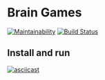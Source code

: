 # Brain Games
[![Maintainability](https://api.codeclimate.com/v1/badges/0d699ce1cd2ebad5064d/maintainability)](https://codeclimate.com/github/ssssank/frontend-project-lvl1/maintainability)
[![Build Status](https://travis-ci.com/ssssank/frontend-project-lvl1.svg?branch=master)](https://travis-ci.com/ssssank/frontend-project-lvl1)

## Install and run
[![asciicast](https://asciinema.org/a/ydzbYiVm8s7TnP0rsxfAoAPek.svg)](https://asciinema.org/a/ydzbYiVm8s7TnP0rsxfAoAPek)